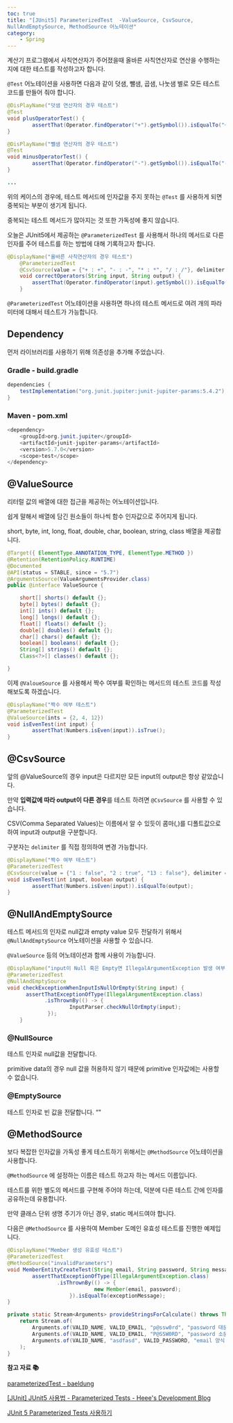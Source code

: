 ```yaml
---
toc: true
title: "[JUnit5] ParameterizedTest  -ValueSource, CsvSource, 
NullAndEmptySource, MethodSource 어노테이션"
category:
    - Spring
---
```


계산기 프로그램에서 사칙연산자가 주어졌을때 올바른 사칙연산자로 연산을 
수행하는지에 대한 테스트를 작성하고자 합니다.

`@Test` 어노테이션을 사용하면 다음과 같이 덧샘, 뺄샘, 곱샘, 나눗샘 별로 모든 
테스트 코드를 만들어 줘야 합니다.

```java
@DisPlayName("덧샘 연산자의 경우 테스트")
@Test
void plusOperatorTest() {
		assertThat(Operator.findOperator("+").getSymbol()).isEqualTo("+");
}

@DisPlayName("뺄샘 연산자의 경우 테스트")
@Test
void minusOperatorTest() {
		assertThat(Operator.findOperator("-").getSymbol()).isEqualTo("-");
}

...
```

위의 케이스의 경우에, 테스트 메서드에 인자값을 주지 못하는 `@Test` 를 
사용하게 되면 중복되는 부분이 생기게 됩니다.

중복되는 테스트 메서드가 많아지는 것 또한 가독성에 좋지 않습니다.

오늘은 JUnit5에서 제공하는 `@ParameterizedTest` 를 사용해서 하나의 
메서드로 다른 인자를 주어 테스트를 하는 방법에 대해 기록하고자 합니다.

```java
@DisplayName("올바른 사칙연산자의 경우 테스트")
    @ParameterizedTest
    @CsvSource(value = {"+ : +", "- : -", "* : *", "/ : /"}, delimiter = ':')
    void correctOperators(String input, String output) {
        assertThat(Operator.findOperator(input).getSymbol()).isEqualTo(output);
    }
```

`@ParameterizedTest` 어노테이션을 사용하면 하나의 테스트 메서드로 여려 
개의 파라미터에 대해서 테스트가 가능합니다. 

## Dependency

먼저 라이브러리를 사용하기 위해 의존성을 추가해 주었습니다.

### Gradle - build.gradle

```java
dependencies {
	testImplementation("org.junit.jupiter:junit-jupiter-params:5.4.2")
}
```

### Maven - pom.xml

```java
<dependency>
    <groupId>org.junit.jupiter</groupId>
    <artifactId>junit-jupiter-params</artifactId>
    <version>5.7.0</version>
    <scope>test</scope>
</dependency>
```

## @ValueSource

리터럴 값의 배열에 대한 접근을 제공하는 어노테이션입니다.

쉽게 말해서 배열에 담긴 원소들이 하나씩 함수 인자값으로 주어지게 됩니다.

short, byte, int, long, float, double, char, boolean, string, 
class 배열을 제공합니다.

```java
@Target({ ElementType.ANNOTATION_TYPE, ElementType.METHOD })
@Retention(RetentionPolicy.RUNTIME)
@Documented
@API(status = STABLE, since = "5.7")
@ArgumentsSource(ValueArgumentsProvider.class)
public @interface ValueSource {

	short[] shorts() default {};
	byte[] bytes() default {};
	int[] ints() default {};
	long[] longs() default {};
	float[] floats() default {};
	double[] doubles() default {};
	char[] chars() default {};
	boolean[] booleans() default {};
	String[] strings() default {};
	Class<?>[] classes() default {};

}
```

이제 `@ValoueSource` 를 사용해서 짝수 여부를 확인하는 메서드의 테스트 
코드를 작성해보도록 하겠습니다.

```java
@DisplayName("짝수 여부 테스트")
@ParameterizedTest
@ValueSource(ints = {2, 4, 12})
void isEvenTest(int input) {
		assertThat(Numbers.isEven(input)).isTrue();
}
```

## @CsvSource

앞의 @ValueSource의 경우 input은 다르지만 모든 input의 output은 항상 
같았습니다.

만약 **입력값에 따라 output이 다른 경우**를 테스트 하려면 `@CsvSource` 
를 사용할 수 있습니다.

CSV(Comma Separated Values)는 이름에서 알 수 있듯이 콤마(,)를 
디폴트값으로 하여 input과 output을 구분합니다.

구분자는 `delimiter` 를 직접 정의하여 변경 가능합니다.

```java
@DisplayName("짝수 여부 테스트")
@ParameterizedTest
@CsvSource(value = {"1 : false", "2 : true", "13 : false"}, delimiter = ':')
void isEvenTest(int input, boolean output) {
		assertThat(Numbers.isEven(input)).isEqualTo(output);
}
```

## @NullAndEmptySource

테스트 메서드의 인자로 null값과 empty value 모두 전달하기 위해서 
`@NullAndEmptySource` 어노테이션을 사용할 수 있습니다.

`@ValueSource` 등의 어노테이션과 함께 사용이 가능합니다.

```java
@DisplayName("input이 Null 혹은 Empty면 IllegalArgumentException 발생 여부 테스트")
@ParameterizedTest
@NullAndEmptySource
void checkExceptionWhenInputIsNullOrEmpty(String input) {
      assertThatExceptionOfType(IllegalArgumentException.class)
            .isThrownBy(() -> {
                    InputParser.checkNullOrEmpty(input);
             });
    }
```

### @NullSource

테스트 인자로 null값을 전달합니다.

primitive data의 경우 null 값을 허용하지 않기 때문에 primitive 
인자값에는 사용할 수 없습니다.

### @EmptySource

테스트 인자로 빈 값을 전달합니다. “"

## @MethodSource

보다 복잡한 인자값을 가독성 좋게 테스트하기 위해서는 `@MethodSource` 
어노테이션을 사용합니다.

`@MethodSource` 에 설정하는 이름은 테스트 하고자 하는 메서드 이름입니다.

테스트를 위한 별도의 메서드를 구현해 주어야 하는데, 덕분에 다른 테스트 간에 
인자를 공유하는데 유용합니다.

만약 클래스 단위 생명 주기가 아닌 경우, static 메서드여야 합니다.

다음은 `@MethodSource` 를 사용하여 Member 도메인 유효성 테스트를 진행한 예제입니다.

```java
@DisplayName("Member 생성 유효성 테스트")
@ParameterizedTest
@MethodSource("invalidParameters")
void MemberEntityCreateTest(String email, String password, String message, String exceptionMessage) {
		assertThatExceptionOfType(IllegalArgumentException.class)
				.isThrownBy(() -> {
							new Member(email, password);
					}).isEqualTo(exceptionMessage);
}

private static Stream<Arguments> provideStringsForCalculate() throws Throwable {
    return Stream.of(
        Arguments.of(VALID_NAME, VALID_EMAIL, "p@ssw0rd", "password 대문자 제외", PASSWORD_NOT_MATCH_MESSAGE),
        Arguments.of(VALID_NAME, VALID_EMAIL, "P@SSW0RD", "password 소문자 제외", PASSWORD_NOT_MATCH_MESSAGE),
        Arguments.of(VALID_NAME, "asdfasd", VALID_PASSWORD, "email 양식 틀림", EMAIL_NOT_MATCH_MESSAGE)
    );
}
```

**참고 자료 📚**

[parameterizedTest - baeldung](https://www.baeldung.com/parameterized-tests-junit-5)

[[JUnit] JUnit5 사용법 - Parameterized Tests - Heee's Development Blog](https://gmlwjd9405.github.io/2019/11/27/junit5-guide-parameterized-test.html)

[JUnit 5 Parameterized Tests 사용하기](https://dublin-java.tistory.com/56)